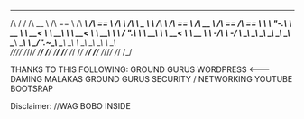  __  __   ______   ______   ______   ______   ______       __     __   ______   ______       ______   ______  ______  
/\ \/ /  /\  __ \ /\  == \ /\  ___\ /\  == \ /\  ___\     /\ \  _ \ \ /\  ___\ /\  == \     /\  __ \ /\  == \/\  == \ 
\ \  _"-.\ \  __ \\ \  __< \ \  __\ \ \  __< \ \  __\     \ \ \/ ".\ \\ \  __\ \ \  __<     \ \  __ \\ \  _-/\ \  _-/ 
 \ \_\ \_\\ \_\ \_\\ \_____\\ \_____\\ \_____\\ \_____\    \ \__/".~\_\\ \_____\\ \_____\    \ \_\ \_\\ \_\   \ \_\   
  \/_/\/_/ \/_/\/_/ \/_____/ \/_____/ \/_____/ \/_____/     \/_/   \/_/ \/_____/ \/_____/     \/_/\/_/ \/_/    \/_/   
                                                                                                                      
THANKS TO THIS FOLLOWING:
 GROUND GURUS WORDPRESS <--- DAMING MALAKAS
 GROUND GURUS SECURITY / NETWORKING
 YOUTUBE
 BOOTSRAP
 
 
 
 Disclaimer:
   //WAG BOBO INSIDE 
   
 

